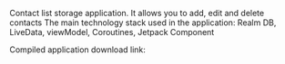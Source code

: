 Contact list storage application. It allows you to add, edit and delete contacts
The main technology stack used in the application: Realm DB, LiveData, viewModel, Coroutines, Jetpack Component

Compiled application download link:



